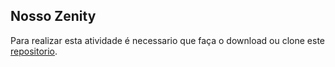 ## Nosso Zenity

Para realizar esta atividade é necessario que faça o download ou clone este [repositorio](https://github.com/zup-academy/nossa-zenity/tree/feat/teste-remover-certificado).

